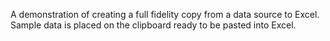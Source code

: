 A demonstration of creating a full fidelity copy from a data source to Excel.
Sample data is placed on the clipboard ready to be pasted into Excel.
